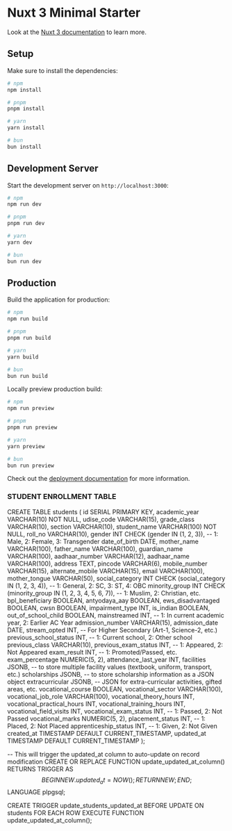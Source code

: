 # Nuxt 3 Minimal Starter

Look at the [Nuxt 3 documentation](https://nuxt.com/docs/getting-started/introduction) to learn more.

## Setup

Make sure to install the dependencies:

```bash
# npm
npm install

# pnpm
pnpm install

# yarn
yarn install

# bun
bun install
```

## Development Server

Start the development server on `http://localhost:3000`:

```bash
# npm
npm run dev

# pnpm
pnpm run dev

# yarn
yarn dev

# bun
bun run dev
```

## Production

Build the application for production:

```bash
# npm
npm run build

# pnpm
pnpm run build

# yarn
yarn build

# bun
bun run build
```

Locally preview production build:

```bash
# npm
npm run preview

# pnpm
pnpm run preview

# yarn
yarn preview

# bun
bun run preview
```

Check out the [deployment documentation](https://nuxt.com/docs/getting-started/deployment) for more information.


### STUDENT ENROLLMENT TABLE 
CREATE TABLE students (
    id SERIAL PRIMARY KEY,
    academic_year VARCHAR(10) NOT NULL, 
    udise_code VARCHAR(15), 
    grade_class VARCHAR(10),
    section VARCHAR(10),
    student_name VARCHAR(100) NOT NULL,
    roll_no VARCHAR(10),
    gender INT CHECK (gender IN (1, 2, 3)), -- 1: Male, 2: Female, 3: Transgender
    date_of_birth DATE,
    mother_name VARCHAR(100),
    father_name VARCHAR(100),
    guardian_name VARCHAR(100),
    aadhaar_number VARCHAR(12),
    aadhaar_name VARCHAR(100),
    address TEXT,
    pincode VARCHAR(6),
    mobile_number VARCHAR(15),
    alternate_mobile VARCHAR(15),
    email VARCHAR(100),
    mother_tongue VARCHAR(50),
    social_category INT CHECK (social_category IN (1, 2, 3, 4)), -- 1: General, 2: SC, 3: ST, 4: OBC
    minority_group INT CHECK (minority_group IN (1, 2, 3, 4, 5, 6, 7)), -- 1: Muslim, 2: Christian, etc.
    bpl_beneficiary BOOLEAN,
    antyodaya_aay BOOLEAN,
    ews_disadvantaged BOOLEAN,
    cwsn BOOLEAN,
    impairment_type INT,
    is_indian BOOLEAN,
    out_of_school_child BOOLEAN,
    mainstreamed INT, -- 1: In current academic year, 2: Earlier AC Year
    admission_number VARCHAR(15),
    admission_date DATE,
    stream_opted INT, -- For Higher Secondary (Art-1, Science-2, etc.)
    previous_school_status INT, -- 1: Current school, 2: Other school
    previous_class VARCHAR(10),
    previous_exam_status INT, -- 1: Appeared, 2: Not Appeared
    exam_result INT, -- 1: Promoted/Passed, etc.
    exam_percentage NUMERIC(5, 2),
    attendance_last_year INT,
    facilities JSONB, -- to store multiple facility values (textbook, uniform, transport, etc.)
    scholarships JSONB, -- to store scholarship information as a JSON object
    extracurricular JSONB, -- JSON for extra-curricular activities, gifted areas, etc.
    vocational_course BOOLEAN,
    vocational_sector VARCHAR(100),
    vocational_job_role VARCHAR(100),
    vocational_theory_hours INT,
    vocational_practical_hours INT,
    vocational_training_hours INT,
    vocational_field_visits INT,
    vocational_exam_status INT, -- 1: Passed, 2: Not Passed
    vocational_marks NUMERIC(5, 2),
    placement_status INT, -- 1: Placed, 2: Not Placed
    apprenticeship_status INT, -- 1: Given, 2: Not Given
    created_at TIMESTAMP DEFAULT CURRENT_TIMESTAMP,
    updated_at TIMESTAMP DEFAULT CURRENT_TIMESTAMP
);

-- This will trigger the updated_at column to auto-update on record modification
CREATE OR REPLACE FUNCTION update_updated_at_column()
RETURNS TRIGGER AS $$
BEGIN
   NEW.updated_at = NOW();
   RETURN NEW;
END;
$$ LANGUAGE plpgsql;

CREATE TRIGGER update_students_updated_at
BEFORE UPDATE ON students
FOR EACH ROW
EXECUTE FUNCTION update_updated_at_column();

